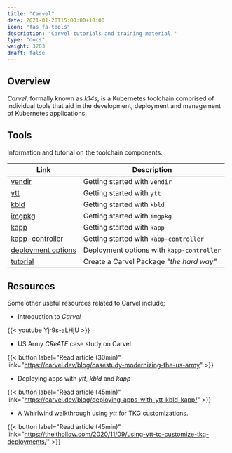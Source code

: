 ```yaml
---
title: "Carvel"
date: 2021-01-20T15:00:00+10:00
icon: "fas fa-tools"
description: "Carvel tutorials and training material."
type: "docs"
weight: 3203
draft: false
---
```


## Overview

_Carvel_, formally known as _k14s_, is a Kubernetes toolchain comprised of individual tools that aid in the development, deployment and management of Kubernetes applications.

## Tools

Information and tutorial on the toolchain components.

| Link                               | Description                               |
| ---------------------------------- | ----------------------------------------- |
| [vendir](vendir)                   | Getting started with `vendir`             |
| [ytt](ytt)                         | Getting started with `ytt`                |
| [kbld](kbld)                       | Getting started with `kbld`               |
| [imgpkg](imgpkg)                   | Getting started with `imgpkg`             |
| [kapp](kapp)                       | Getting started with `kapp`               |
| [kapp-controller](kapp-controller) | Getting started with `kapp-controller`    |
| [deployment options](options)      | Deployment options with `kapp-controller` |
| [tutorial](tutorial)               | Create a Carvel Package _"the hard way"_  |

## Resources

Some other useful resources related to Carvel include;

- Introduction to _Carvel_

{{< youtube Yjr9s-aLHjU >}}
<br/>

- US Army _CReATE_ case study on Carvel.

{{< button label="Read article (30min)" link="https://carvel.dev/blog/casestudy-modernizing-the-us-army" >}}
<br/>

- Deploying apps with _ytt_, _kbld_ and _kapp_

{{< button label="Read article (45min)" link="https://carvel.dev/blog/deploying-apps-with-ytt-kbld-kapp/" >}}
<br/>

- A Whirlwind walkthrough using _ytt_ for TKG customizations.

{{< button label="Read article (45min)" link="https://theithollow.com/2020/11/09/using-ytt-to-customize-tkg-deployments/" >}}
<br/>
